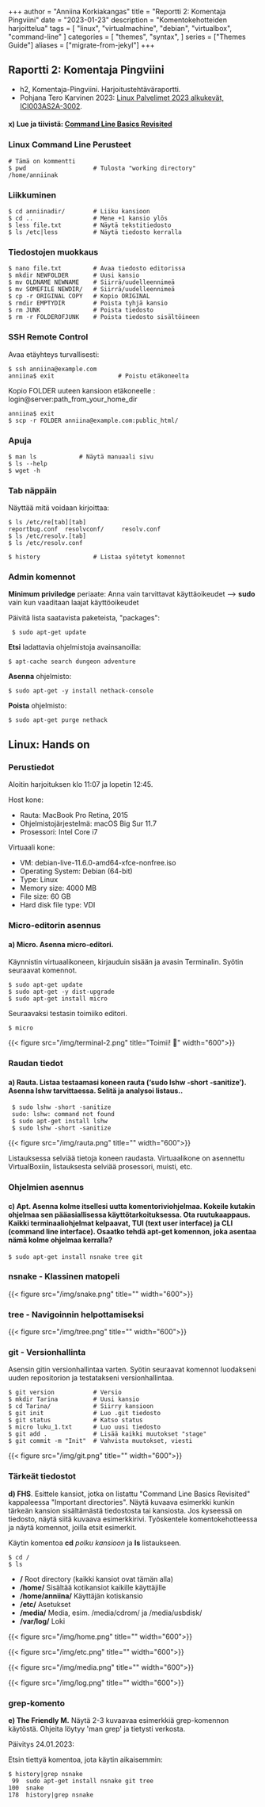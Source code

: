 +++
author = "Anniina Korkiakangas"
title = "Reportti 2: Komentaja Pingviini"
date = "2023-01-23"
description = "Komentokehotteiden harjoittelua"
tags = [
    "linux",
    "virtualmachine",
    "debian",
    "virtualbox",
    "command-line"
]
categories = [
    "themes",
    "syntax",
]
series = ["Themes Guide"]
aliases = ["migrate-from-jekyl"]
+++

## **Raportti 2: Komentaja Pingviini**
- h2, Komentaja-Pingviini. Harjoitustehtäväraportti.
- Pohjana Tero Karvinen 2023: [Linux Palvelimet 2023 alkukevät, ICI003AS2A-3002](https://terokarvinen.com/2023/linux-palvelimet-2023-alkukevat/).

#### **x) Lue ja tiivistä:** [Command Line Basics Revisited](https://terokarvinen.com/2020/command-line-basics-revisited/?fromSearch=command%20line%20basics%20revisited)

 ### **Linux Command Line Perusteet**

    # Tämä on kommentti
    $ pwd                   # Tulosta "working directory"                
    /home/anniinak                      

 ### **Liikkuminen**

    $ cd anniinadir/        # Liiku kansioon         
    $ cd ..                 # Mene +1 kansio ylös 
    $ less file.txt         # Näytä tekstitiedosto
    $ ls /etc|less          # Näytä tiedosto kerralla

 ### **Tiedostojen muokkaus**

    $ nano file.txt         # Avaa tiedosto editorissa
    $ mkdir NEWFOLDER       # Uusi kansio
    $ mv OLDNAME NEWNAME    # Siirrä/uudelleennimeä 
    $ mv SOMEFILE NEWDIR/   # Siirrä/uudelleennimeä 
    $ cp -r ORIGINAL COPY   # Kopio ORIGINAL
    $ rmdir EMPTYDIR        # Poista tyhjä kansio
    $ rm JUNK               # Poista tiedosto
    $ rm -r FOLDEROFJUNK    # Poista tiedosto sisältöineen

 ### **SSH Remote Control**
Avaa etäyhteys turvallisesti: 

    $ ssh anniina@example.com 
    anniina$ exit                  # Poistu etäkoneelta

Kopio FOLDER uuteen kansioon etäkoneelle : login@server:path_from_your_home_dir

    anniina$ exit
    $ scp -r FOLDER anniina@example.com:public_html/

### **Apuja**

    $ man ls            # Näytä manuaali sivu
    $ ls --help         
    $ wget -h           

### **Tab näppäin**
Näyttää mitä voidaan kirjoittaa: 

    $ ls /etc/re[tab][tab]
    reportbug.conf  resolvconf/     resolv.conf
    $ ls /etc/resolv.[tab]
    $ ls /etc/resolv.conf

    $ history               # Listaa syötetyt komennot

### **Admin komennot**
**Minimum priviledge** periaate: Anna vain tarvittavat käyttäoikeudet --> **sudo** vain kun vaaditaan laajat käyttöoikeudet

Päivitä lista saatavista paketeista, "packages":

     $ sudo apt-get update 

**Etsi** ladattavia ohjelmistoja avainsanoilla: 

    $ apt-cache search dungeon adventure
**Asenna** ohjelmisto:

    $ sudo apt-get -y install nethack-console
**Poista** ohjelmisto:

    $ sudo apt-get purge nethack


## **Linux: Hands on**
### **Perustiedot** 

Aloitin harjoituksen klo 11:07 ja lopetin 12:45.

Host kone:
- Rauta: MacBook Pro Retina, 2015
- Ohjelmistojärjestelmä: macOS Big Sur 11.7
- Prosessori: Intel Core i7

Virtuaali kone: 
- VM: debian-live-11.6.0-amd64-xfce-nonfree.iso
- Operating System: Debian (64-bit)
- Type: Linux
- Memory size: 4000 MB
- File size: 60 GB
- Hard disk file type: VDI


### **Micro-editorin asennus**

#### **a) Micro.** Asenna micro-editori.

Käynnistin virtuaalikoneen, kirjauduin sisään ja avasin Terminalin. Syötin seuraavat komennot.

    $ sudo apt-get update 
    $ sudo apt-get -y dist-upgrade
    $ sudo apt-get install micro

Seuraavaksi testasin toimiiko editori. 

    $ micro

{{< figure src="/img/terminal-2.png" title="Toimii! 🎉" width="600">}}

### **Raudan tiedot** 

#### **a) Rauta.**  Listaa testaamasi koneen rauta (‘sudo lshw -short -sanitize’). Asenna lshw tarvittaessa. Selitä ja analysoi listaus..

     $ sudo lshw -short -sanitize
     sudo: lshw: command not found
     $ sudo apt-get install lshw
     $ sudo lshw -short -sanitize

{{< figure src="/img/rauta.png" title="" width="600">}}

Listauksessa selviää tietoja koneen raudasta. Virtuaalikone on asennettu VirtualBoxiin, listauksesta selviää prosessori, muisti, etc.

### **Ohjelmien asennus**

#### **c) Apt.**  Asenna kolme itsellesi uutta komentoriviohjelmaa. Kokeile kutakin ohjelmaa sen pääasiallisessa käyttötarkoituksessa. Ota ruutukaappaus. Kaikki terminaaliohjelmat kelpaavat, TUI (text user interface) ja CLI (command line interface). Osaatko tehdä apt-get komennon, joka asentaa nämä kolme ohjelmaa kerralla?

    $ sudo apt-get install nsnake tree git

### **nsnake - Klassinen matopeli** 

{{< figure src="/img/snake.png" title="" width="600">}}

### **tree - Navigoinnin helpottamiseksi** 

{{< figure src="/img/tree.png" title="" width="600">}}

### **git - Versionhallinta**
Asensin gitin versionhallintaa varten. Syötin seuraavat komennot luodakseni uuden repositorion ja testatakseni versionhallintaa. 

    $ git version           # Versio
    $ mkdir Tarina          # Uusi kansio
    $ cd Tarina/            # Siirry kansioon
    $ git init              # Luo .git tiedosto
    $ git status            # Katso status
    $ micro luku_1.txt      # Luo uusi tiedosto
    $ git add .             # Lisää kaikki muutokset "stage"
    $ git commit -m "Init"  # Vahvista muutokset, viesti


{{< figure src="/img/git.png" title="" width="600">}}

### **Tärkeät tiedostot**
**d) FHS**. Esittele kansiot, jotka on listattu "Command Line Basics Revisited" kappaleessa "Important directories". Näytä kuvaava esimerkki kunkin tärkeän kansion sisältämästä tiedostosta tai kansiosta. Jos kyseessä on tiedosto, näytä siitä kuvaava esimerkkirivi. Työskentele komentokehotteessa ja näytä komennot, joilla etsit esimerkit.

Käytin komentoa **cd** *polku kansioon* ja **ls** listaukseen.  

    $ cd /
    $ ls



- **/** Root directory (kaikki kansiot ovat tämän alla)
- **/home/** Sisältää kotikansiot kaikille käyttäjille
- **/home/anniina/** Käyttäjän kotiskansio
- **/etc/** Asetukset
- **/media/** Media, esim. /media/cdrom/ ja /media/usbdisk/
- **/var/log/** Loki 


{{< figure src="/img/home.png" title="" width="600">}}

{{< figure src="/img/etc.png" title="" width="600">}}

{{< figure src="/img/media.png" title="" width="600">}}

{{< figure src="/img/log.png" title="" width="600">}}

### **grep-komento**

**e) The Friendly M.** Näytä 2-3 kuvaavaa esimerkkiä grep-komennon käytöstä. Ohjeita löytyy 'man grep' ja tietysti verkosta.

Päivitys 24.01.2023:

Etsin tiettyä komentoa, jota käytin aikaisemmin:

    $ history|grep nsnake
     99  sudo apt-get install nsnake git tree
    100  snake
    178  history|grep nsnake





    
